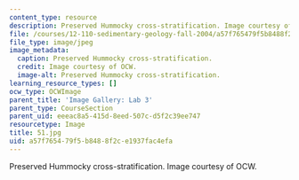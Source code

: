 ```yaml
---
content_type: resource
description: Preserved Hummocky cross-stratification. Image courtesy of OCW.
file: /courses/12-110-sedimentary-geology-fall-2004/a57f765479f5b8488f2ce1937fac4efa_51.jpg
file_type: image/jpeg
image_metadata:
  caption: Preserved Hummocky cross-stratification.
  credit: Image courtesy of OCW.
  image-alt: Preserved Hummocky cross-stratification.
learning_resource_types: []
ocw_type: OCWImage
parent_title: 'Image Gallery: Lab 3'
parent_type: CourseSection
parent_uid: eeeac8a5-415d-8eed-507c-d5f2c39ee747
resourcetype: Image
title: 51.jpg
uid: a57f7654-79f5-b848-8f2c-e1937fac4efa
---
```

Preserved Hummocky cross-stratification. Image courtesy of OCW.


